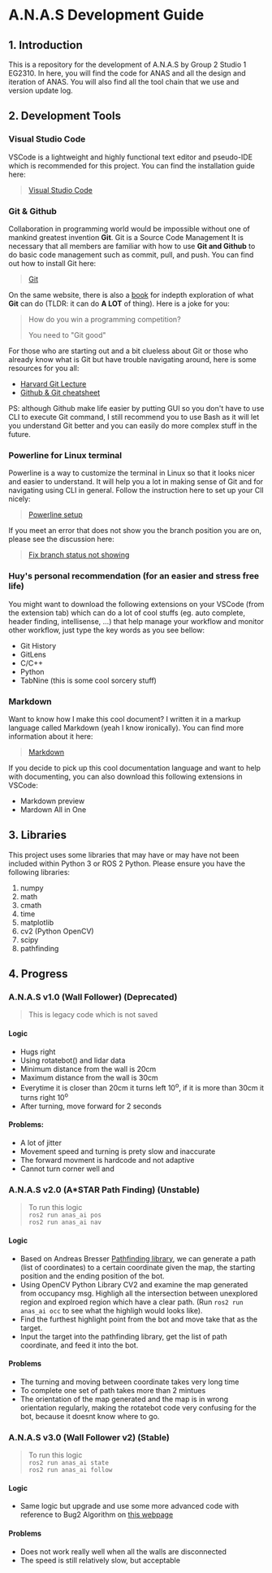 # A.N.A.S Development Guide
## 1. Introduction

This is a repository for the development of A.N.A.S by Group 2 Studio 1 EG2310. In here, you will find the code for ANAS and all the design and iteration of ANAS. You will also find all the tool chain that we use and version update log.

## 2. Development Tools
### Visual Studio Code
VSCode is a lightweight and highly functional text editor and pseudo-IDE which is recommended for this project. You can find the installation guide here:
> [Visual Studio Code](https://code.visualstudio.com/)
### Git & Github
Collaboration in programming world would be impossible without one of mankind greatest invention **Git**. Git is a Source Code Management
It is necessary that all members are familiar with how to use **Git and Github** to do basic code management such as commit, pull, and push. You can find out how to install Git here:
> [Git](https://git-scm.com/)

On the same website, there is also a [book](https://git-scm.com/book/en/v2) for indepth exploration of what **Git** can do (TLDR: it can do **A LOT** of thing). Here is a joke for you: 
> How do you win a programming competition?
>  
> You need to "Git good"

For those who are starting out and a bit clueless about Git or those who already know what is Git but have trouble navigating around, here is some resources for you all:
* [Harvard Git Lecture](https://cs50.harvard.edu/web/2020/weeks/1/) 
* [Github & Git cheatsheet](https://education.github.com/git-cheat-sheet-education.pdf)

PS: although Github make life easier by putting GUI so you don't have to use CLI to execute Git command, I still recommend you to use Bash as it will let you understand Git better and you can easily do more complex stuff in the future.

### Powerline for Linux terminal
Powerline is a way to customize the terminal in Linux so that it looks nicer and easier to understand. It will help you a lot in making sense of Git and for navigating using CLI in general. Follow the instruction here to set up your ClI nicely:
> [Powerline setup](https://www.ricalo.com/blog/install-powerline-ubuntu/#install-powerline)

If you meet an error that does not show you the branch position you are on, please see the discussion here:
> [Fix branch status not showing](https://github.com/powerline/powerline/issues/186#issuecomment-247810572)

### Huy's personal recommendation (for an easier and stress free life)
You might want to download the following extensions on your VSCode (from the extension tab) which can do a lot of cool stuffs (eg. auto complete, header finding, intellisense, ...) that help manage your workflow and monitor other workflow, just type the key words as you see bellow:
* Git History
* GitLens
* C/C++
* Python
* TabNine (this is some cool sorcery stuff)
  
### Markdown
Want to know how I make this cool document? I written it in a markup language called Markdown (yeah I know ironically). You can find more information about it here:
> [Markdown](https://www.markdownguide.org/)

If you decide to pick up this cool documentation language and want to help with documenting, you can also download this following extensions in VSCode:
* Markdown preview
* Mardown All in One

## 3. Libraries
This project uses some libraries that may have or may have not been included within Python 3 or ROS 2 Python. Please ensure you have the following libraries:  

1. numpy
2. math
3. cmath
4. time
5. matplotlib
6. cv2 (Python OpenCV)
7. scipy
8. pathfinding

## 4. Progress
### A.N.A.S  v1.0 (Wall Follower) (Deprecated)
> This is legacy code which is not saved
#### Logic
* Hugs right 
* Using rotatebot() and lidar data
* Minimum distance from the wall is 20cm
* Maximum distance from the wall is 30cm
* Everytime it is closer than 20cm it turns left 10<sup>o</sup>, if it is more than 30cm it turns right 10<sup>o</sup>
* After turning, move forward for 2 seconds
#### Problems:
* A lot of jitter
* Movement speed and turning is prety slow and inaccurate
* The forward movment is hardcode and not adaptive
* Cannot turn corner well and
### A.N.A.S  v2.0 (A*STAR Path Finding) (Unstable)
> To run this logic   
> `ros2 run anas_ai pos`  
> `ros2 run anas_ai nav`
#### Logic
* Based on Andreas Bresser [Pathfinding library](https://pypi.org/project/pathfinding/), we can generate a path (list of coordinates) to a certain coordinate given the map, the starting position and the ending position of the bot.  
* Using OpenCV Python Library CV2 and examine the map generated from occupancy msg. Highligh all the intersection between unexplored region and explroed region which have a clear path. (Run `ros2 run anas_ai occ` to see what the highligh would looks like).
* Find the furthest highlight point from the bot and move take that as the target.
* Input the target into the pathfinding library, get the list of path coordinate, and feed it into the bot.
#### Problems
* The turning and moving between coordinate takes very long time
* To complete one set of path takes more than 2 mintues
* The orientation of the map generated and the map is in wrong orientation regularly, making the rotatebot code very confusing for the bot, because it doesnt know where to go.

### A.N.A.S  v3.0 (Wall Follower v2) (Stable)
> To run this logic   
> `ros2 run anas_ai state`  
> `ros2 run anas_ai follow`
#### Logic
* Same logic but upgrade and use some more advanced code with reference to Bug2 Algorithm on [this webpage](https://automaticaddison.com/the-bug2-algorithm-for-robot-motion-planning/)
#### Problems
* Does not work really well when all the walls are disconnected
* The speed is still relatively slow, but acceptable





